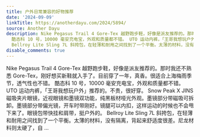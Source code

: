 ```yaml
---
title: 户外日常兼容的好物推荐
date: '2024-09-09'
linkTitle: https://anotherdayu.com/2024/5894/
source: Another Dayu
description: Nike Pegasus Trail 4 Gore-Tex 越野跑步鞋，好像是派友推荐的。那时我还不熟悉 Gore-Tex，刚好想买新鞋就入手了。目前穿了一年，真香。很适合上海梅雨季节，透气性也不错。
  酷态科 10 号，10000 毫安充电宝，外观和质量都不错。 UTO 运动内裤，「王哥我想玩户外」推荐的。不贵，很好穿。 Snow Peak X JINS 磁吸夹片眼镜，近视眼镜和墨镜双功能，纯黑板材哑光外观。墨镜部分带磁吸可拆卸。墨镜部分带偏光镜，开车时带刚好。镜腿可以内扣，这样运动的时候也不会甩下来了。眼镜包带快挂和肩带，挺户外的。
  Bellroy Lite Sling 7L 斜挎包，在轻薄和耐用之间找到了一个平衡。太薄的材料，没有隔离，背起来舒适度很差。尼龙材料则太硬了，自 ...
disable_comments: true
---
```

Nike Pegasus Trail 4 Gore-Tex 越野跑步鞋，好像是派友推荐的。那时我还不熟悉 Gore-Tex，刚好想买新鞋就入手了。目前穿了一年，真香。很适合上海梅雨季节，透气性也不错。 酷态科 10 号，10000 毫安充电宝，外观和质量都不错。 UTO 运动内裤，「王哥我想玩户外」推荐的。不贵，很好穿。 Snow Peak X JINS 磁吸夹片眼镜，近视眼镜和墨镜双功能，纯黑板材哑光外观。墨镜部分带磁吸可拆卸。墨镜部分带偏光镜，开车时带刚好。镜腿可以内扣，这样运动的时候也不会甩下来了。眼镜包带快挂和肩带，挺户外的。 Bellroy Lite Sling 7L 斜挎包，在轻薄和耐用之间找到了一个平衡。太薄的材料，没有隔离，背起来舒适度很差。尼龙材料则太硬了，自 ...